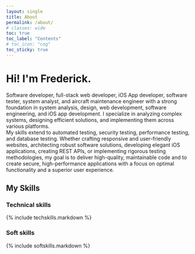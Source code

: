```yaml
---
layout: single
title: About
permalink: /about/
# classes: wide
toc: true
toc_label: "Contents"
# toc_icon: "cog"
toc_sticky: true
---
```

# Hi! I'm Frederick.
Software developer, full-stack web developer, iOS App developer, software tester, system analyst, and aircraft maintenance engineer with a strong foundation in system analysis, design, web development, software engineering, and iOS app development. I specialize in analyzing complex systems, designing efficient solutions, and implementing them across various platforms.  
My skills extend to automated testing, security testing, performance testing, and database testing. Whether crafting responsive and user-friendly websites, architecting robust software solutions, developing elegant iOS applications, creating REST APIs, or implementing rigorous testing methodologies, my goal is to deliver high-quality, maintainable code and to create secure, high-performance applications with a focus on optimal functionality and a superior user experience.

## My Skills
### Technical skills

{% include techskills.markdown %}
### Soft skills

{% include softskills.markdown %}

<!-- 
This is the base Jekyll theme. You can find out more info about customizing your Jekyll theme, as well as basic Jekyll usage documentation at [jekyllrb.com](https://jekyllrb.com/)

You can find the source code for Minima at GitHub:
[jekyll][jekyll-organization] /
[minima](https://github.com/jekyll/minima)

You can find the source code for Jekyll at GitHub:
[jekyll][jekyll-organization] /
[jekyll](https://github.com/jekyll/jekyll)


[jekyll-organization]: https://github.com/jekyll -->
